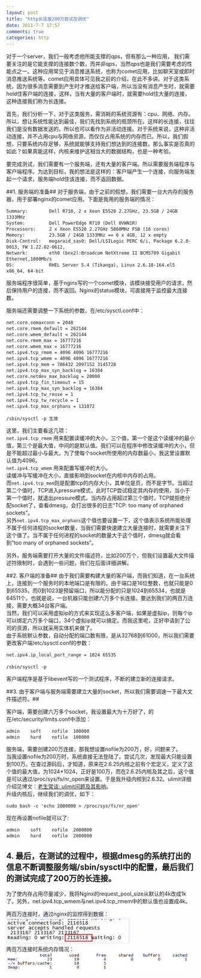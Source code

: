 ```yaml
---
layout: post
title: "http长连接200万尝试及调优"
date: 2011-7-7 17:57
comments: true
categories: http
---
```


对于一个server，我们一般考虑他所能支撑的qps，但有那么一种应用， 我们需要关注的是它能支撑的连接数个数，而并非qps，当然qps也是我们需要考虑的性能点之一。这种应用常见于消息推送系统，也称为comet应用，比如聊天室或即时消息推送系统等。comet应用具体可见我之前的介绍，在此不多讲。对于这类系统，因为很多消息需要到产生时才推送给客户端，所以当没有消息产生时，就需要hold住客户端的连接，这样，当有大量的客户端时，就需要hold住大量的连接，这种连接我们称为长连接。

首先，我们分析一下，对于这类服务，需消耗的系统资源有：cpu、网络、内存。所以，想让系统性能达到最佳，我们先找到系统的瓶颈所在。这样的长连接，往往我们是没有数据发送的，所以也可以看作为非活动连接。对于系统来说，这种非活动连接，并不占用cpu与网络资源，而仅仅占用系统的内存而已。所以，我们假想，只要系统内存足够，系统就能够支持我们想达到的连接数，那么事实是否真的如此？如果真能这样，内核来维护这相当大的数据结构，也是一种考验。

要完成测试，我们需要有一个服务端，还有大量的客户端。所以需要服务端程序与客户端程序。为达到目标，我的想法是这样的：客户端产生一个连接，向服务端发起一个请求，服务端hold住该连接，而不返回数据。

##1. 服务端的准备##
对于服务端，由于之前的假想，我们需要一台大内存的服务器，用于部署nginx的comet应用。下面是我用的服务端的情况：

    Summary:        Dell R710, 2 x Xeon E5520 2.27GHz, 23.5GB / 24GB 1333MHz  
    System:         Dell PowerEdge R710 (Dell 0VWN1R)  
    Processors:     2 x Xeon E5520 2.27GHz 5860MHz FSB (16 cores)  
    Memory:         23.5GB / 24GB 1333MHz == 6 x 4GB, 12 x empty  
    Disk-Control:   megaraid_sas0: Dell/LSILogic PERC 6/i, Package 6.2.0-0013, FW 1.22.02-0612,  
    Network:        eth0 (bnx2):Broadcom NetXtreme II BCM5709 Gigabit Ethernet,1000Mb/s  
    OS:             RHEL Server 5.4 (Tikanga), Linux 2.6.18-164.el5 x86_64, 64-bit  

服务端程序很简单，基于nginx写的一个comet模块，该模块接受用户的请求，然后保持用户的连接，而不返回。Nginx的status模块，可直接用于监控最大连接数。

服务端还需要调整一下系统的参数，在/etc/sysctl.conf中：

    net.core.somaxconn = 2048  
    net.core.rmem_default = 262144  
    net.core.wmem_default = 262144  
    net.core.rmem_max = 16777216  
    net.core.wmem_max = 16777216  
    net.ipv4.tcp_rmem = 4096 4096 16777216  
    net.ipv4.tcp_wmem = 4096 4096 16777216  
    net.ipv4.tcp_mem = 786432 2097152 3145728  
    net.ipv4.tcp_max_syn_backlog = 16384  
    net.core.netdev_max_backlog = 20000  
    net.ipv4.tcp_fin_timeout = 15  
    net.ipv4.tcp_max_syn_backlog = 16384  
    net.ipv4.tcp_tw_reuse = 1  
    net.ipv4.tcp_tw_recycle = 1  
    net.ipv4.tcp_max_orphans = 131072  
      
    /sbin/sysctl -p 生效

这里，我们主要看这几项：  
`net.ipv4.tcp_rmem` 用来配置读缓冲的大小，三个值，第一个是这个读缓冲的最小值，第三个是最大值，中间的是默认值。我们可以在程序中修改读缓冲的大小，但是不能超过最小与最大。为了使每个socket所使用的内存数最小，我这里设置默认值为4096。  
`net.ipv4.tcp_wmem` 用来配置写缓冲的大小。  
读缓冲与写缓冲在大小，直接影响到socket在内核中内存的占用。  
而`net.ipv4.tcp_mem`则是配置tcp的内存大小，其单位是页，而不是字节。当超过第二个值时，TCP进入pressure模式，此时TCP尝试稳定其内存的使用，当小于第一个值时，就退出pressure模式。当内存占用超过第三个值时，TCP就拒绝分配socket了，查看dmesg，会打出很多的日志“TCP: too many of orphaned sockets”。  
另外`net.ipv4.tcp_max_orphans`这个值也要设置一下，这个值表示系统所能处理不属于任何进程的socket数量，当我们需要快速建立大量连接时，就需要关注下这个值了。当不属于任何进程的socket的数量大于这个值时，dmesg就会看到”too many of orphaned sockets”。

另外，服务端需要打开大量的文件描述符，比如200万个，但我们设置最大文件描述符限制时，会遇到一些问题，我们在后面详细讲解。

##2. 客户端的准备##
由于我们需要构建大量的客户端，而我们知道，在一台系统上，连接到一个服务时的本地端口是有限的。由于端口是16位整数，也就只能是0到65535，而0到1023是预留端口，所以能分配的只是1024到65534，也就是64511个。也就是说，一台机器只能创建六万多个长连接。要达到我们的两百万连接，需要大概34台客户端。  
当然，我们可以采用虚拟ip的方式来实现这么多客户端，如果是虚拟ip，则每个ip可以绑定六万多个端口，34个虚拟ip就可以搞定。而我这里呢，正好申请到了公司的资源，所以就采用实体机来做了。  
由于系统默认参数，自动分配的端口数有限，是从32768到61000，所以我们需要更改客户端/etc/sysctl.conf的参数：  

    net.ipv4.ip_local_port_range = 1024 65535  
  
    /sbin/sysctl -p 

客户端程序是基于libevent写的一个测试程序，不断的建立新的连接请求。

##3. 由于客户端与服务端需要建立大量的socket，所以我们需要调速一下最大文件描述符。##

客户端，需要创建六万多个socket，我设置最大为十万好了，的在/etc/security/limits.conf中添加：

    admin    soft    nofile  100000  
    admin    hard    nofile  100000  

服务端，需要创建200万连接，那我想设置nofile为200万，好，问题来了。  
当我设置nofile为200万时，系统直接无法登陆了。尝试几次，发现最大只能设置到100万。在查过源码后，才知道，原来在2.6.25内核之前有个宏定义，定义了这个值的最大值，为1024\*1024，正好是100万，而在2.6.25内核及其之后，这个值是可以通过/proc/sys/fs/nr\_open来设置。于是我升级内核到2.6.32。ulimit详细介绍见博文：[老生常谈: ulimit问题及其影响](http://blog.yufeng.info/archives/1380)。  
升级内核后，继续我们的调优，如下：

    sudo bash -c 'echo 2000000 > /proc/sys/fs/nr_open' 

现在再设置nofile就可以了:

    admin    soft    nofile  2000000  
    admin    hard    nofile  2000000 

## 4. 最后，在测试的过程中，根据dmesg的系统打出的信息不断调整服务端/sbin/sysctl中的配置，最后我们的测试完成了200万的长连接。 ##

为了使内存占用尽量减少，我将Nginx的request\_pool\_size从默认的4k改成1k了。另外，net.ipv4.tcp\_wmem与net.ipv4.tcp\_rmem中的默认值也设置成4k。

两百万连接时，通过nginx的监控得到数据：  
![data](/wp-content/uploads/2011/07/abc.jpg)  
两百万连接时系统内存情况：  
![mem](/wp-content/uploads/2011/07/2.png)  

